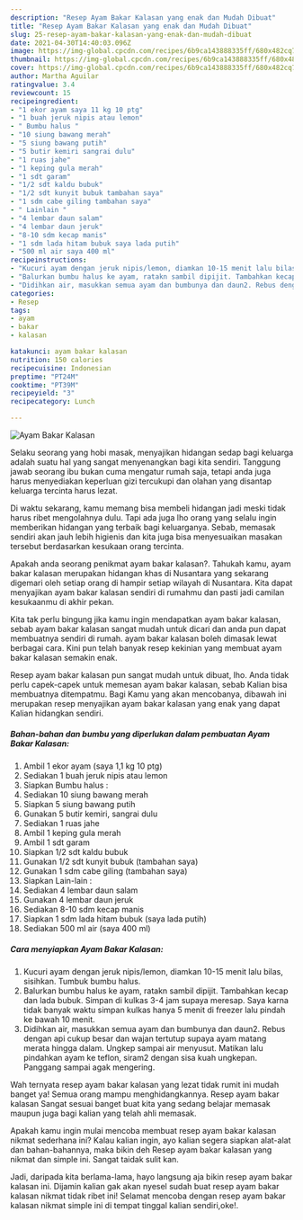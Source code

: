 ```yaml
---
description: "Resep Ayam Bakar Kalasan yang enak dan Mudah Dibuat"
title: "Resep Ayam Bakar Kalasan yang enak dan Mudah Dibuat"
slug: 25-resep-ayam-bakar-kalasan-yang-enak-dan-mudah-dibuat
date: 2021-04-30T14:40:03.096Z
image: https://img-global.cpcdn.com/recipes/6b9ca143888335ff/680x482cq70/ayam-bakar-kalasan-foto-resep-utama.jpg
thumbnail: https://img-global.cpcdn.com/recipes/6b9ca143888335ff/680x482cq70/ayam-bakar-kalasan-foto-resep-utama.jpg
cover: https://img-global.cpcdn.com/recipes/6b9ca143888335ff/680x482cq70/ayam-bakar-kalasan-foto-resep-utama.jpg
author: Martha Aguilar
ratingvalue: 3.4
reviewcount: 15
recipeingredient:
- "1 ekor ayam saya 11 kg 10 ptg"
- "1 buah jeruk nipis atau lemon"
- " Bumbu halus "
- "10 siung bawang merah"
- "5 siung bawang putih"
- "5 butir kemiri sangrai dulu"
- "1 ruas jahe"
- "1 keping gula merah"
- "1 sdt garam"
- "1/2 sdt kaldu bubuk"
- "1/2 sdt kunyit bubuk tambahan saya"
- "1 sdm cabe giling tambahan saya"
- " Lainlain "
- "4 lembar daun salam"
- "4 lembar daun jeruk"
- "8-10 sdm kecap manis"
- "1 sdm lada hitam bubuk saya lada putih"
- "500 ml air saya 400 ml"
recipeinstructions:
- "Kucuri ayam dengan jeruk nipis/lemon, diamkan 10-15 menit lalu bilas, sisihkan. Tumbuk bumbu halus."
- "Balurkan bumbu halus ke ayam, ratakn sambil dipijit. Tambahkan kecap dan lada bubuk. Simpan di kulkas 3-4 jam supaya meresap. Saya karna tidak banyak waktu simpan kulkas hanya 5 menit di freezer lalu pindah ke bawah 10 menit."
- "Didihkan air, masukkan semua ayam dan bumbunya dan daun2. Rebus dengan api cukup besar dan wajan tertutup supaya ayam matang merata hingga dalam. Ungkep sampai air menyusut. Matikan lalu pindahkan ayam ke teflon, siram2 dengan sisa kuah ungkepan. Panggang sampai agak mengering."
categories:
- Resep
tags:
- ayam
- bakar
- kalasan

katakunci: ayam bakar kalasan 
nutrition: 150 calories
recipecuisine: Indonesian
preptime: "PT24M"
cooktime: "PT39M"
recipeyield: "3"
recipecategory: Lunch

---
```



![Ayam Bakar Kalasan](https://img-global.cpcdn.com/recipes/6b9ca143888335ff/680x482cq70/ayam-bakar-kalasan-foto-resep-utama.jpg)

Selaku seorang yang hobi masak, menyajikan hidangan sedap bagi keluarga adalah suatu hal yang sangat menyenangkan bagi kita sendiri. Tanggung jawab seorang ibu bukan cuma mengatur rumah saja, tetapi anda juga harus menyediakan keperluan gizi tercukupi dan olahan yang disantap keluarga tercinta harus lezat.

Di waktu  sekarang, kamu memang bisa membeli hidangan jadi meski tidak harus ribet mengolahnya dulu. Tapi ada juga lho orang yang selalu ingin memberikan hidangan yang terbaik bagi keluarganya. Sebab, memasak sendiri akan jauh lebih higienis dan kita juga bisa menyesuaikan masakan tersebut berdasarkan kesukaan orang tercinta. 



Apakah anda seorang penikmat ayam bakar kalasan?. Tahukah kamu, ayam bakar kalasan merupakan hidangan khas di Nusantara yang sekarang digemari oleh setiap orang di hampir setiap wilayah di Nusantara. Kita dapat menyajikan ayam bakar kalasan sendiri di rumahmu dan pasti jadi camilan kesukaanmu di akhir pekan.

Kita tak perlu bingung jika kamu ingin mendapatkan ayam bakar kalasan, sebab ayam bakar kalasan sangat mudah untuk dicari dan anda pun dapat membuatnya sendiri di rumah. ayam bakar kalasan boleh dimasak lewat berbagai cara. Kini pun telah banyak resep kekinian yang membuat ayam bakar kalasan semakin enak.

Resep ayam bakar kalasan pun sangat mudah untuk dibuat, lho. Anda tidak perlu capek-capek untuk memesan ayam bakar kalasan, sebab Kalian bisa membuatnya ditempatmu. Bagi Kamu yang akan mencobanya, dibawah ini merupakan resep menyajikan ayam bakar kalasan yang enak yang dapat Kalian hidangkan sendiri.

<!--inarticleads1-->

##### Bahan-bahan dan bumbu yang diperlukan dalam pembuatan Ayam Bakar Kalasan:

1. Ambil 1 ekor ayam (saya 1,1 kg 10 ptg)
1. Sediakan 1 buah jeruk nipis atau lemon
1. Siapkan  Bumbu halus :
1. Sediakan 10 siung bawang merah
1. Siapkan 5 siung bawang putih
1. Gunakan 5 butir kemiri, sangrai dulu
1. Sediakan 1 ruas jahe
1. Ambil 1 keping gula merah
1. Ambil 1 sdt garam
1. Siapkan 1/2 sdt kaldu bubuk
1. Gunakan 1/2 sdt kunyit bubuk (tambahan saya)
1. Gunakan 1 sdm cabe giling (tambahan saya)
1. Siapkan  Lain-lain :
1. Sediakan 4 lembar daun salam
1. Gunakan 4 lembar daun jeruk
1. Sediakan 8-10 sdm kecap manis
1. Siapkan 1 sdm lada hitam bubuk (saya lada putih)
1. Sediakan 500 ml air (saya 400 ml)




<!--inarticleads2-->

##### Cara menyiapkan Ayam Bakar Kalasan:

1. Kucuri ayam dengan jeruk nipis/lemon, diamkan 10-15 menit lalu bilas, sisihkan. Tumbuk bumbu halus.
1. Balurkan bumbu halus ke ayam, ratakn sambil dipijit. Tambahkan kecap dan lada bubuk. Simpan di kulkas 3-4 jam supaya meresap. Saya karna tidak banyak waktu simpan kulkas hanya 5 menit di freezer lalu pindah ke bawah 10 menit.
1. Didihkan air, masukkan semua ayam dan bumbunya dan daun2. Rebus dengan api cukup besar dan wajan tertutup supaya ayam matang merata hingga dalam. Ungkep sampai air menyusut. Matikan lalu pindahkan ayam ke teflon, siram2 dengan sisa kuah ungkepan. Panggang sampai agak mengering.




Wah ternyata resep ayam bakar kalasan yang lezat tidak rumit ini mudah banget ya! Semua orang mampu menghidangkannya. Resep ayam bakar kalasan Sangat sesuai banget buat kita yang sedang belajar memasak maupun juga bagi kalian yang telah ahli memasak.

Apakah kamu ingin mulai mencoba membuat resep ayam bakar kalasan nikmat sederhana ini? Kalau kalian ingin, ayo kalian segera siapkan alat-alat dan bahan-bahannya, maka bikin deh Resep ayam bakar kalasan yang nikmat dan simple ini. Sangat taidak sulit kan. 

Jadi, daripada kita berlama-lama, hayo langsung aja bikin resep ayam bakar kalasan ini. Dijamin kalian gak akan nyesel sudah buat resep ayam bakar kalasan nikmat tidak ribet ini! Selamat mencoba dengan resep ayam bakar kalasan nikmat simple ini di tempat tinggal kalian sendiri,oke!.

